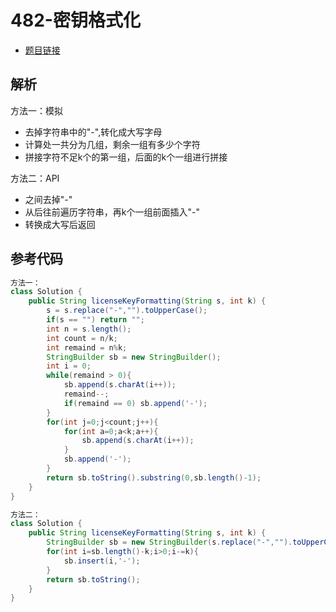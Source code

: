 # 482-密钥格式化

- [题目链接](https://leetcode-cn.com/problems/license-key-formatting/)

## 解析

方法一：模拟
- 去掉字符串中的"-",转化成大写字母
- 计算处一共分为几组，剩余一组有多少个字符
- 拼接字符不足k个的第一组，后面的k个一组进行拼接

方法二：API
- 之间去掉"-"
- 从后往前遍历字符串，再k个一组前面插入"-"
- 转换成大写后返回

## 参考代码
```Java
方法一：
class Solution {
    public String licenseKeyFormatting(String s, int k) {
        s = s.replace("-","").toUpperCase();
        if(s == "") return "";
        int n = s.length();
        int count = n/k;
        int remaind = n%k;
        StringBuilder sb = new StringBuilder();
        int i = 0;
        while(remaind > 0){
            sb.append(s.charAt(i++));
            remaind--;
            if(remaind == 0) sb.append('-');
        }
        for(int j=0;j<count;j++){
            for(int a=0;a<k;a++){
                sb.append(s.charAt(i++));
            }
            sb.append('-');
        }
        return sb.toString().substring(0,sb.length()-1);
    }
}

方法二：
class Solution {
    public String licenseKeyFormatting(String s, int k) {
        StringBuilder sb = new StringBuilder(s.replace("-","").toUpperCase());
        for(int i=sb.length()-k;i>0;i-=k){
            sb.insert(i,'-');
        }
        return sb.toString();
    }
}

```

